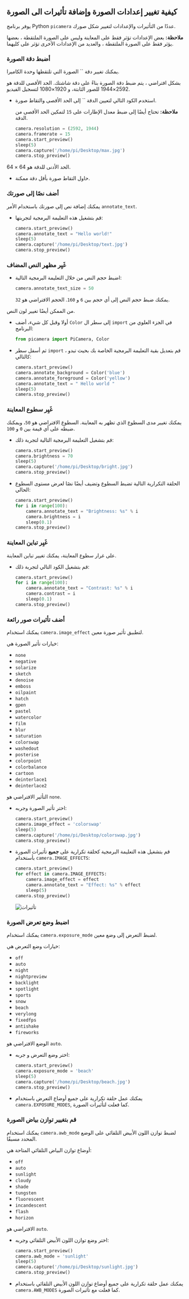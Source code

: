 ## كيفية تغيير إعدادات الصورة وإضافة تأثيرات الى الصورة

يوفر برنامج Python `picamera` عددًا من التأثيرات والإعدادات لتغيير شكل صورك.

**ملاحظة:** بعض الإعدادات تؤثر فقط على المعاينة وليس على الصورة الملتقطة ، بعضها يؤثر فقط على الصورة الملتقطة ، والعديد من الإعدادات الأخرى تؤثر على كليهما.

### أضبط دقة الصورة

يمكنك تغيير دقة `` الصورة التي تلتقطها وحدة الكاميرا.

بشكل افتراضي ، يتم ضبط دقة الصورة بناءً على دقة شاشتك. الحد الأقصى للدقة هو 2592×1944 للصور الثابتة، و 1920×1080 لتسجيل الفيديو.

- استخدم الكود التالي لتعيين الدقة `` إلى الحد الأقصى والتقاط صورة.

    **ملاحظة:** تحتاج أيضًا إلى ضبط معدل الإطارات على `15` لتمكين الحد الأقصى من الدقة.

    ```python
    camera.resolution = (2592, 1944)
    camera.framerate = 15
    camera.start_preview()
    sleep(5)
    camera.capture('/home/pi/Desktop/max.jpg')
    camera.stop_preview()
    ```

الحد الأدنى للدقة هو 64 × 64.

- حاول التقاط صورة بأقل دقة ممكنة.

### أضف نصًا إلى صورتك

يمكنك إضافة نص إلى صورتك باستخدام الأمر `annotate_text`.

- قم بتشغيل هذه التعليمة البرمجية لتجربتها:

    ```python
    camera.start_preview()
    camera.annotate_text = "Hello world!"
    sleep(5)
    camera.capture('/home/pi/Desktop/text.jpg')
    camera.stop_preview()
    ```

### غَيِر مظهر النص المضاف

- اضبط حجم النص من خلال التعليمة البرمجية التالية:

    ```python
    camera.annotate_text_size = 50
    ```

    يمكنك ضبط حجم النص إلى أي حجم بين `6` و `160`. الحجم الافتراضي هو `32`.

من الممكن أيضًا تغيير لون النص.

- أولا وقبل كل شيء، أضف `Color` إلى سطر ال `import` في الجزء العلوي من البرنامج:

    ```python
    from picamera import PiCamera, Color
    ```

- ثم أسفل سطر `import` ، قم بتعديل بقية التعليمة البرمجية الخاصة بك بحيث تبدو كالتالي:

    ```python
    camera.start_preview()
    camera.annotate_background = Color('blue')
    camera.annotate_foreground = Color('yellow')
    camera.annotate_text = " Hello world "
    sleep(5)
    camera.stop_preview()
    ```

### غَيِر سطوع المعاينة

يمكنك تغيير مدى السطوع الذي تظهر به المعاينة. السطوع الافتراضي هو `50`، ويمكنك ضبطه على أي قيمة بين `0` و `100`.

* قم بتشغيل التعليمة البرمجية التالية لتجربة ذلك:

    ```python
    camera.start_preview()
    camera.brightness = 70
    sleep(5)
    camera.capture('/home/pi/Desktop/bright.jpg')
    camera.stop_preview()
    ```

- الحلقة التكرارية التالية تضبط السطوع وتضيف أيضًا نصًا لعرض مستوى السطوع الحالي:

    ```python
    camera.start_preview()
    for i in range(100):
        camera.annotate_text = "Brightness: %s" % i
        camera.brightness = i
        sleep(0.1)
    camera.stop_preview()
    ```

### غَيِر تباين المعاينة

على غرار سطوع المعاينة، يمكنك تغيير تباين المعاينة.

- قم بتشغيل الكود التالي لتجربة ذلك:

    ```python
    camera.start_preview()
    for i in range(100):
        camera.annotate_text = "Contrast: %s" % i
        camera.contrast = i
        sleep(0.1)
    camera.stop_preview()
    ```

### أضف تأثيرات صور رائعة

يمكنك استخدام `camera.image_effect` لتطبيق تأثير صورة معين.

خيارات تأثير الصورة هي:

* `none`
* `negative`
* `solarize`
* `sketch`
* `denoise`
* `emboss`
* `oilpaint`
* `hatch`
* `gpen`
* `pastel`
* `watercolor`
* `film`
* `blur`
* `saturation`
* `colorswap`
* `washedout`
* `posterise`
* `colorpoint`
* `colorbalance`
* `cartoon`
* `deinterlace1`
* `deinterlace2`

التأثير الافتراضي هو `none`.

* اختر تأثير الصورة وجربه:

    ```python
    camera.start_preview()
    camera.image_effect = 'colorswap'
    sleep(5)
    camera.capture('/home/pi/Desktop/colorswap.jpg')
    camera.stop_preview()
    ```

* قم بتشغيل هذه التعليمة البرمجية كحلقة تكرارية على **جميع** تأثيرات الصورة بأستخدام `camera.IMAGE_EFFECTS`:

    ```python
    camera.start_preview()
    for effect in camera.IMAGE_EFFECTS:
        camera.image_effect = effect
        camera.annotate_text = "Effect: %s" % effect
        sleep(5)
    camera.stop_preview()
    ```

    ![تأثيرات](images/effects.jpg)

### اضبط وضع تعرض الصورة

يمكنك استخدام `camera.exposure_mode` لضبط التعرض إلى وضع معين.

خيارات وضع التعرض هي:
* `off`
* `auto`
* `night`
* `nightpreview`
* `backlight`
* `spotlight`
* `sports`
* `snow`
* `beach`
* `verylong`
* `fixedfps`
* `antishake`
* `fireworks`

الوضع الافتراضي هو `auto`.

* اختر وضع التعرض و جربه:

    ```python
    camera.start_preview()
    camera.exposure_mode = 'beach'
    sleep(5)
    camera.capture('/home/pi/Desktop/beach.jpg')
    camera.stop_preview()
    ```

* يمكنك عمل حلقة تكرارية على جميع أوضاع التعرض باستخدام `camera.EXPOSURE_MODES`, كما فعلت لتأثيرات الصورة.

### قم بتغيير توازن بياض الصورة

يمكنك استخدام `camera.awb_mode` لضبط توازن اللون الأبيض التلقائي على الوضع المحدد مسبقًا.

أوضاع توازن البياض التلقائي المتاحة هي:
* `off`
* `auto`
* `sunlight`
* `cloudy`
* `shade`
* `tungsten`
* `fluorescent`
* `incandescent`
* `flash`
* `horizon`

الافتراضي هو `auto`.

* اختر وضع توازن اللون الأبيض التلقائي وجربه:

    ```python
    camera.start_preview()
    camera.awb_mode = 'sunlight'
    sleep(5)
    camera.capture('/home/pi/Desktop/sunlight.jpg')
    camera.stop_preview()
    ```

* يمكنك عمل حلقة تكرارية على جميع أوضاع توازن اللون الأبيض التلقائي باستخدام `camera.AWB_MODES` كما فعلت مع تأثيرات الصورة.